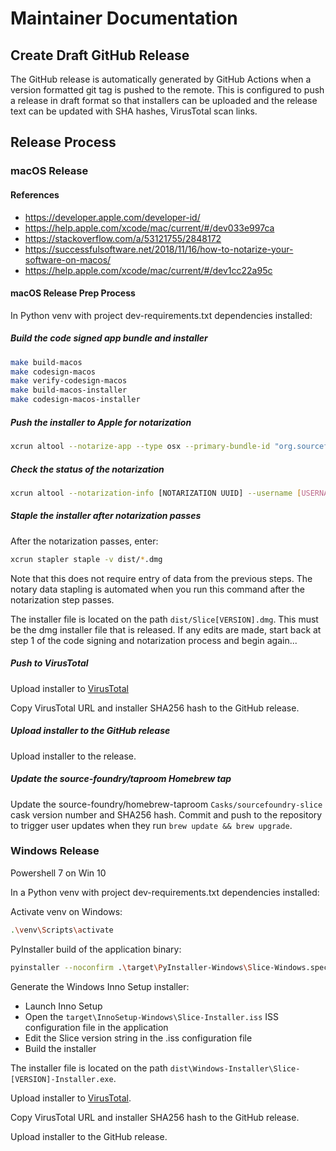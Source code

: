 # Maintainer Documentation

## Create Draft GitHub Release

The GitHub release is automatically generated by GitHub Actions when a version formatted git tag is pushed to the remote.  This is configured to push a release in draft format so that installers can be uploaded and the release text can be updated with SHA hashes, VirusTotal scan links.

## Release Process

### macOS Release

#### References

- https://developer.apple.com/developer-id/
- https://help.apple.com/xcode/mac/current/#/dev033e997ca
- https://stackoverflow.com/a/53121755/2848172
- https://successfulsoftware.net/2018/11/16/how-to-notarize-your-software-on-macos/
- https://help.apple.com/xcode/mac/current/#/dev1cc22a95c

#### macOS Release Prep Process

In Python venv with project dev-requirements.txt dependencies installed:

##### Build the code signed app bundle and installer

```sh
make build-macos
make codesign-macos
make verify-codesign-macos
make build-macos-installer
make codesign-macos-installer
```

##### Push the installer to Apple for notarization

```sh
xcrun altool --notarize-app --type osx --primary-bundle-id "org.sourcefoundry.slice" --username [USERNAME] --password [APP-SPECIFIC PASSWORD] --file dist/*.dmg
```

##### Check the status of the notarization

```sh
xcrun altool --notarization-info [NOTARIZATION UUID] --username [USERNAME] --password [APP-SPECIFIC PASSWORD]
```

##### Staple the installer after notarization passes

After the notarization passes, enter:

```sh
xcrun stapler staple -v dist/*.dmg
```

Note that this does not require entry of data from the previous steps.  The notary data stapling is automated when you run this command after the notarization step passes.

The installer file is located on the path `dist/Slice[VERSION].dmg`.  This must be the dmg installer file that is released.  If any edits are made, start back at step 1 of the code signing and notarization process and begin again...

##### Push to VirusTotal

Upload installer to [VirusTotal](https://www.virustotal.com/gui/)

Copy VirusTotal URL and installer SHA256 hash to the GitHub release.

##### Upload installer to the GitHub release

Upload installer to the release.

##### Update the source-foundry/taproom Homebrew tap

Update the source-foundry/homebrew-taproom `Casks/sourcefoundry-slice` cask version number and SHA256 hash.  Commit and push to the repository to trigger user updates when they run `brew update && brew upgrade`.

### Windows Release

Powershell 7 on Win 10

In a Python venv with project dev-requirements.txt dependencies installed:

Activate venv on Windows:

```sh
.\venv\Scripts\activate
```

PyInstaller build of the application binary:

```sh
pyinstaller --noconfirm .\target\PyInstaller-Windows\Slice-Windows.spec
```

Generate the Windows Inno Setup installer:

- Launch Inno Setup
- Open the `target\InnoSetup-Windows\Slice-Installer.iss` ISS configuration file in the application
- Edit the Slice version string in the .iss configuration file
- Build the installer

The installer file is located on the path `dist\Windows-Installer\Slice-[VERSION]-Installer.exe`.

Upload installer to [VirusTotal](https://www.virustotal.com/gui/).

Copy VirusTotal URL and installer SHA256 hash to the GitHub release.

Upload installer to the GitHub release.
